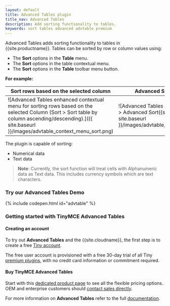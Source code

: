 ```yaml
---
layout: default
title: Advanced Tables plugin
title_nav: Advanced Tables
description: Add sorting functionality to tables.
keywords: sort tables advanced advtable premium
---
```


Advanced Tables adds sorting functionality to tables in {{site.productname}}. Tables can be sorted by row or column values using:
* The **Sort** options in the **Table** menu.
* The **Sort** options in the table contextual menu.
* The **Sort** options in the **Table** toolbar menu button.

**For example:**

| Sort rows based on the selected column                   | Advanced Sort Dialog                                 |
| -------------------------------------------------------- | ---------------------------------------------------- |
| ![Advanced Tables enhanced contextual menu for sorting rows based on the selected Column (Sort > Sort table by column ascending/descending).]({{ site.baseurl }}/images/advtable_context_menu_sort.png) | ![Advanced Tables sort dialog (Sort > Advanced Sort{{site.ellps}}).]({{ site.baseurl }}/images/advtable_dialog_sort.png) |

The plugin is capable of sorting:
* Numerical data
* Text data

> **Note**: Currently, the sort function will treat cells with Alphanumeric data as Text data. This includes currency symbols which are text characters.

### Try our Advanced Tables Demo
{% include codepen.html id="advtable" %}

### Getting started with TinyMCE Advanced Tables

#### Creating an account

To try out **Advanced Tables** and the {{site.cloudname}}, the first step is to create a free [Tiny account](https://www.tiny.cloud/download/).

The free user account is provisioned with a free 30-day trial of all Tiny [premium plugins](https://apps.tiny.cloud/product-category/tiny-cloud-extensions/), with no credit card information or commitment required.


#### Buy TinyMCE Advanced Tables

Start with this [dedicated product page](https://apps.tiny.cloud/products/advanced-tables/) to see all the flexible pricing options. OEM and enterprise customers should [contact sales directly](https://www.tiny.cloud/contact/).

For more information on **Advanced Tables** refer to the full [documentation]({{site.baseurl}}/plugins/advtable/).
